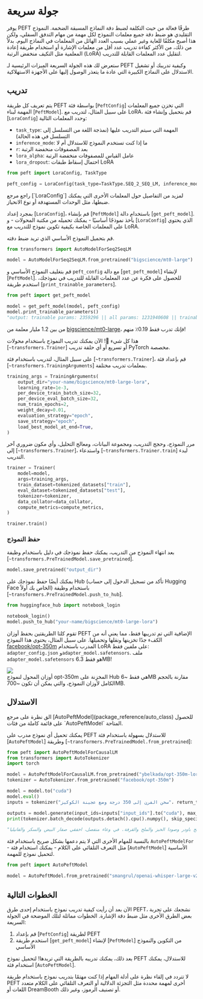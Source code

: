 # جولة سريعة

يوفر PEFT طرقًا فعالة من حيث التكلفة لضبط دقة النماذج المسبقة الضخمة. النموذج التقليدي هو ضبط دقة جميع معلمات النموذج لكل مهمة من مهام التدفق السفلي، ولكن هذا أصبح مكلفًا للغاية وغير عملي بسبب العدد الهائل من المعلمات في النماذج اليوم. بدلاً من ذلك، من الأكثر كفاءة تدريب عدد أقل من معلمات الإشارة أو استخدام طريقة إعادة المعلمية مثل التكيف منخفض الرتبة (LoRA) لتقليل عدد المعلمات القابلة للتدريب.

ستعرض لك هذه الجولة السريعة الميزات الرئيسية لـ PEFT وكيفية تدريبك أو تشغيل الاستدلال على النماذج الكبيرة التي عادة ما يتعذر الوصول إليها على الأجهزة الاستهلاكية.

## تدريب

يتم تعريف كل طريقة PEFT بواسطة فئة [`PeftConfig`] التي تخزن جميع المعلمات المهمة لبناء [`PeftModel`]. على سبيل المثال، لتدريب مع LoRA، قم بتحميل وإنشاء فئة [`LoraConfig`] وحدد المعلمات التالية:

- `task_type`: المهمة التي سيتم التدريب عليها (نمذجة اللغة من التسلسل إلى التسلسل في هذه الحالة)
- `inference_mode`: ما إذا كنت تستخدم النموذج للاستدلال أم لا
- `r`: بعد المصفوفات منخفضة الرتبة
- `lora_alpha`: عامل القياس للمصفوفات منخفضة الرتبة
- `lora_dropout`: احتمال إسقاط طبقات LoRA

```python
from peft import LoraConfig, TaskType

peft_config = LoraConfig(task_type=TaskType.SEQ_2_SEQ_LM, inference_mode=False, r=8, lora_alpha=32, lora_dropout=0.1)
```

<Tip>
راجع مرجع [`LoraConfig`] لمزيد من التفاصيل حول المعلمات الأخرى التي يمكنك ضبطها، مثل الوحدات المستهدفة أو نوع الانحياز.
</Tip>

بمجرد إعداد [`LoraConfig`]، قم بإنشاء [`PeftModel`] باستخدام دالة [`get_peft_model`]. يأخذ نموذجًا أساسيًا - يمكنك تحميله من مكتبة المحولات - و [`LoraConfig`] الذي يحتوي على المعلمات الخاصة بكيفية تكوين نموذج للتدريب مع LoRA.

قم بتحميل النموذج الأساسي الذي تريد ضبط دقته.

```python
from transformers import AutoModelForSeq2SeqLM

model = AutoModelForSeq2SeqLM.from_pretrained("bigscience/mt0-large")
```

قم بتغليف النموذج الأساسي و `peft_config` مع دالة [`get_peft_model`] لإنشاء [`PeftModel`]. للحصول على فكرة عن عدد المعلمات القابلة للتدريب في نموذجك، استخدم طريقة [`print_trainable_parameters`].

```python
from peft import get_peft_model

model = get_peft_model(model, peft_config)
model.print_trainable_parameters()
"output: trainable params: 2359296 || all params: 1231940608 || trainable%: 0.19151053100118282"
```

من بين 1.2 مليار معلمة من [bigscience/mt0-large](https://huggingface.co/bigscience/mt0-large)، فإنك تدرب فقط 0.19٪ منهم!

هذا كل شيء 🎉! الآن يمكنك تدريب النموذج باستخدام محولات [`~transformers.Trainer`] أو تسريع أو أي حلقة تدريب PyTorch مخصصة.

على سبيل المثال، لتدريب باستخدام فئة [`~transformers.Trainer`]، قم بإعداد فئة [`~transformers.TrainingArguments`] بمعلمات تدريب مختلفة.

```py
training_args = TrainingArguments(
    output_dir="your-name/bigscience/mt0-large-lora",
    learning_rate=1e-3,
    per_device_train_batch_size=32,
    per_device_eval_batch_size=32,
    num_train_epochs=2,
    weight_decay=0.01,
    evaluation_strategy="epoch",
    save_strategy="epoch",
    load_best_model_at_end=True,
)
```

مرر النموذج، وحجج التدريب، ومجموعة البيانات، ومعالج التحليل، وأي مكون ضروري آخر إلى [`~transformers.Trainer`]، واستدعاء [`~transformers.Trainer.train`] لبدء التدريب.

```py
trainer = Trainer(
    model=model,
    args=training_args,
    train_dataset=tokenized_datasets["train"],
    eval_dataset=tokenized_datasets["test"],
    tokenizer=tokenizer,
    data_collator=data_collator,
    compute_metrics=compute_metrics,
)

trainer.train()
```

### حفظ النموذج

بعد انتهاء النموذج من التدريب، يمكنك حفظ نموذجك في دليل باستخدام وظيفة [`~transformers.PreTrainedModel.save_pretrained`].

```py
model.save_pretrained("output_dir")
```

يمكنك أيضًا حفظ نموذجك على Hub (تأكد من تسجيل الدخول إلى حساب Hugging Face الخاص بك أولاً) باستخدام وظيفة [`~transformers.PreTrainedModel.push_to_hub`].

```python
from huggingface_hub import notebook_login

notebook_login()
model.push_to_hub("your-name/bigscience/mt0-large-lora")
```

تقوم كلتا الطريقتين بحفظ أوزان PEFT الإضافية التي تم تدريبها فقط، مما يعني أنه من الكفء جدًا تخزينها ونقلها وتحميلها. على سبيل المثال، يحتوي هذا النموذج [facebook/opt-350m](https://huggingface.co/ybelkada/opt-350m-lora) المدرب باستخدام LoRA على ملفين فقط: `adapter_config.json` و`adapter_model.safetensors`. ملف `adapter_model.safetensors` هو فقط 6.3MB!

<div class="flex flex-col justify-center">
<img src="https://huggingface.co/datasets/huggingface/documentation-images/resolve/main/peft/PEFT-hub-screenshot.png"/>
<figcaption class="text-center">أوزان المحول لنموذج opt-350m المخزنة على Hub هي فقط ~6MB مقارنة بالحجم الكامل لأوزان النموذج، والتي يمكن أن تكون ~700MB.</figcaption>
</div>

## الاستدلال

<Tip>
الق نظرة على مرجع [AutoPeftModel](package_reference/auto_class) للحصول على قائمة كاملة من فئات `AutoPeftModel` المتاحة.
</Tip>

يمكنك تحميل أي نموذج مدرب على PEFT للاستدلال بسهولة باستخدام فئة [`AutoPeftModel`] وطريقة [`~transformers.PreTrainedModel.from_pretrained`]:

```py
from peft import AutoPeftModelForCausalLM
from transformers import AutoTokenizer
import torch

model = AutoPeftModelForCausalLM.from_pretrained("ybelkada/opt-350m-lora")
tokenizer = AutoTokenizer.from_pretrained("facebook/opt-350m")

model = model.to("cuda")
model.eval()
inputs = tokenizer("سخن الفرن إلى 350 درجة وضع عجينة الكوكيز"، return_tensors="pt")

outputs = model.generate(input_ids=inputs["input_ids"].to("cuda"), max_new_tokens=50)
print(tokenizer.batch_decode(outputs.detach().cpu().numpy(), skip_special_tokens=True)[0])

"سخن الفرن إلى 350 درجة وضع عجينة الكوكيز في وسط الفرن. في وعاء كبير، اخلطي الدقيق والبيكنج باودر وصودا الخبز والملح والقرفة. في وعاء منفصل، اخفقي صفار البيض والسكر والفانيليا."
```

بالنسبة للمهام الأخرى التي لا يتم دعمها بشكل صريح باستخدام فئة `AutoPeftModelFor` - مثل التعرف التلقائي على الكلام - يمكنك استخدام فئة [`AutoPeftModel`] الأساسية لتحميل نموذج للمهمة.

```py
from peft import AutoPeftModel

model = AutoPeftModel.from_pretrained("smangrul/openai-whisper-large-v2-LORA-colab")
```

## الخطوات التالية

الآن بعد أن رأيت كيفية تدريب نموذج باستخدام إحدى طرق PEFT، نشجعك على تجربة بعض الطرق الأخرى مثل ضبط دقة الإشارة. الخطوات مماثلة لتلك الموضحة في الجولة السريعة:

1. قم بإعداد [`PeftConfig`] لطريقة PEFT
2. استخدم طريقة [`get_peft_model`] لإنشاء [`PeftModel`] من التكوين والنموذج الأساسي

بعد ذلك، يمكنك تدريبه بالطريقة التي تريدها! لتحميل نموذج PEFT للاستدلال، يمكنك استخدام فئة [`AutoPeftModel`].

لا تتردد في إلقاء نظرة على أدلة المهام إذا كنت مهتمًا بتدريب نموذج باستخدام طريقة PEFT أخرى لمهمة محددة مثل التجزئة الدلالية أو التعرف التلقائي على الكلام متعدد اللغات أو DreamBooth أو تصنيف الرموز، وغير ذلك.